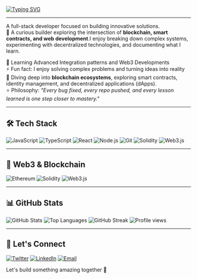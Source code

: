 ## 
[![Typing SVG](https://readme-typing-svg.demolab.com?lines=Hi+there+,;I'm+Amas)](https://git.io/typing-svg)

---

A full-stack developer focused on building innovative solutions.  
🚀 A curious builder exploring the intersection of **blockchain, smart contracts, and web development**.I enjoy breaking down complex systems, experimenting with decentralized technologies, and documenting what I learn.  

🌱 Learning Advanced Integration patterns and Web3 Developments  
⚡ Fun fact: I enjoy solving complex problems and turning ideas into reality  
🔗 Diving deep into **blockchain ecosystems**, exploring smart contracts, identity management, and decentralized applications (dApps).  
⭐ Philosophy: *"Every bug fixed, every repo pushed, and every lesson learned is one step closer to mastery."*

---

## 🛠 Tech Stack

![JavaScript](https://img.shields.io/badge/JavaScript-F7DF1E?style=for-the-badge&logo=javascript&logoColor=black)
![TypeScript](https://img.shields.io/badge/TypeScript-3178C6?style=for-the-badge&logo=typescript&logoColor=white)
![React](https://img.shields.io/badge/React-61DAFB?style=for-the-badge&logo=react&logoColor=black)
![Node.js](https://img.shields.io/badge/Node.js-339933?style=for-the-badge&logo=nodedotjs&logoColor=white)
![Git](https://img.shields.io/badge/Git-F05032?style=for-the-badge&logo=git&logoColor=white)
![Solidity](https://img.shields.io/badge/Solidity-363636?style=for-the-badge&logo=solidity&logoColor=white)
![Web3.js](https://img.shields.io/badge/Web3.js-F16822?style=for-the-badge&logo=web3dotjs&logoColor=white)

---

## 🔗 Web3 & Blockchain

![Ethereum](https://img.shields.io/badge/Ethereum-3C3C3D?style=for-the-badge&logo=ethereum&logoColor=white)
![Solidity](https://img.shields.io/badge/Solidity-363636?style=for-the-badge&logo=solidity&logoColor=white)
![Web3.js](https://img.shields.io/badge/Web3.js-F16822?style=for-the-badge&logo=web3dotjs&logoColor=white)

---

## 📊 GitHub Stats

![GitHub Stats](https://github-readme-stats.vercel.app/api?username=Amas-01&show_icons=true&theme=tokyonight)
![Top Languages](https://github-readme-stats.vercel.app/api/top-langs/?username=Amas-01&layout=compact&theme=tokyonight)
![GitHub Streak](https://github-readme-streak-stats.herokuapp.com/?user=Amas-01&theme=tokyonight)
![Profile views](https://komarev.com/ghpvc/?username=Amas-01&color=blueviolet&style=for-the-badge)

---

## 🤝 Let's Connect

[![Twitter](https://img.shields.io/badge/Twitter-1DA1F2?style=for-the-badge&logo=twitter&logoColor=white)](https://x.com/Ama_s01)
[![LinkedIn](https://img.shields.io/badge/LinkedIn-0A66C2?style=for-the-badge&logo=linkedin&logoColor=white)](https://www.linkedin.com/in/abdulmujeeb-a-587206225/)
[![Email](https://img.shields.io/badge/Email-D14836?style=for-the-badge&logo=gmail&logoColor=white)](mailto:Akoredemujeeb719@gmail.com)

Let's build something amazing together 🚀
